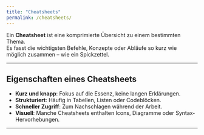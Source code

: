 ```yaml
---
title: "Cheatsheets"
permalink: /cheatsheets/
---
```


Ein **Cheatsheet** ist eine komprimierte Übersicht zu einem bestimmten Thema.  
Es fasst die wichtigsten Befehle, Konzepte oder Abläufe so kurz wie möglich zusammen – wie ein Spickzettel.

---

## Eigenschaften eines Cheatsheets

- **Kurz und knapp**: Fokus auf die Essenz, keine langen Erklärungen.
- **Strukturiert**: Häufig in Tabellen, Listen oder Codeblöcken.
- **Schneller Zugriff**: Zum Nachschlagen während der Arbeit.
- **Visuell**: Manche Cheatsheets enthalten Icons, Diagramme oder Syntax-Hervorhebungen.

---